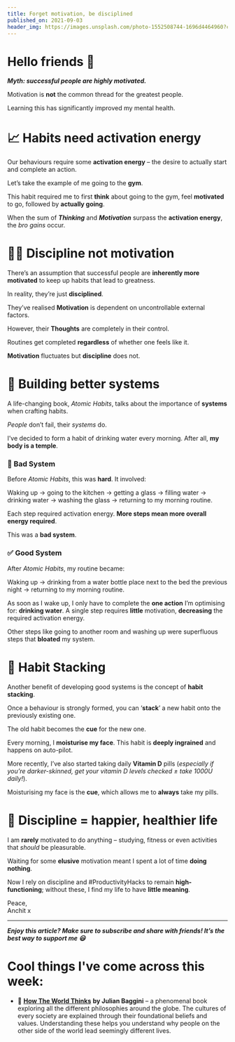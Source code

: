 ```yaml
---
title: Forget motivation, be disciplined
published_on: 2021-09-03
header_img: https://images.unsplash.com/photo-1552508744-1696d4464960?crop=entropy&cs=tinysrgb&fit=max&fm=jpg&ixid=MnwxMTc3M3wwfDF8c2VhcmNofDl8fG1vdGl2YXRpb258ZW58MHx8fHwxNjMwNjc0OTUz&ixlib=rb-1.2.1&q=80&w=2000
---
```


**Hello friends 💙**
===================

***Myth: successful people are highly motivated.***

Motivation is **not** the common thread for the greatest people.

Learning this has significantly improved my mental health.

📈 Habits need activation energy
===============================

Our behaviours require some **activation energy** – the desire to actually start and complete an action.

Let’s take the example of me going to the **gym**.

This habit required me to first **think** about going to the gym, feel **motivated** to go, followed by **actually going**.

When the sum of ***Thinking*** and ***Motivation*** surpass the **activation energy**, the *bro gains* occur.

🤸‍♀️ Discipline not motivation
==============================

There’s an assumption that successful people are **inherently more motivated** to keep up habits that lead to greatness.

In reality, they’re just **disciplined**.

They’ve realised **Motivation** is dependent on uncontrollable external factors. 

However, their **Thoughts** are completely in their control.

Routines get completed **regardless** of whether one feels like it.

**Motivation** fluctuates but **discipline** does not.

🦾 Building better systems
=========================

A life-changing book, *Atomic Habits*, talks about the importance of **systems** when crafting habits.

*People* don’t fail, their *systems* do.

I’ve decided to form a habit of drinking water every morning. After all, **my body is a temple**.

### 🚫 Bad System

Before *Atomic Habits*, this was **hard**. It involved:

Waking up → going to the kitchen → getting a glass → filling water → drinking water → washing the glass → returning to my morning routine.

Each step required activation energy. **More steps mean more overall energy required**.

This was a **bad system**.

### ✅ Good System

After *Atomic Habits*, my routine became:

Waking up → drinking from a water bottle place next to the bed the previous night → returning to my morning routine.

As soon as I wake up, I only have to complete the **one action** I’m optimising for: **drinking water**. A single step requires **little** motivation, **decreasing** the required activation energy.

Other steps like going to another room and washing up were superfluous steps that **bloated** my system.

🧱 Habit Stacking
================

Another benefit of developing good systems is the concept of **habit stacking**.

Once a behaviour is strongly formed, you can ‘**stack**’ a new habit onto the previously existing one.

The old habit becomes the **cue** for the new one.

Every morning, I **moisturise my face**. This habit is **deeply ingrained** and happens on auto-pilot.

More recently, I’ve also started taking daily **Vitamin D** pills (*especially if you’re darker-skinned, get your vitamin D levels checked ± take 1000U daily!*).

Moisturising my face is the **cue**, which allows me to **always** take my pills.

🍎 Discipline = happier, healthier life
======================================

I am **rarely** motivated to do anything – studying, fitness or even activities that *should* be pleasurable.

Waiting for some **elusive** motivation meant I spent a lot of time **doing nothing**.

Now I rely on discipline and #ProductivityHacks to remain **high-functioning**; without these, I find my life to have **little meaning**.

Peace,  
Anchit x



---

***Enjoy this article? Make sure to subscribe and share with friends! It’s the best way to support me 😃***

Cool things I've come across this week:
=======================================

* **📕** [**How The World Thinks**](https://www.amazon.co.uk/s?k=the+way+the+world+thinks&adgrpid=105310542216&gclid=CjwKCAjwj8eJBhA5EiwAg3z0m2SdAFsiZfwB0hi2k5g4iy7Q1s3eWW6UnG7plFBTw7P4ovjRnBjnfhoCG3sQAvD_BwE&hvadid=450724550567&hvdev=c&hvlocint=9046523&hvlocphy=9072501&hvnetw=g&hvqmt=e&hvrand=5851479801795185082&hvtargid=kwd-969742516270&hydadcr=9344_1820547&tag=googhydr-21&ref=pd_sl_5c2rlls2d3_e_p49) **by Julian Baggini** – a phenomenal book exploring all the different philosophies around the globe. The cultures of every society are explained through their foundational beliefs and values. Understanding these helps you understand why people on the other side of the world lead seemingly different lives.
